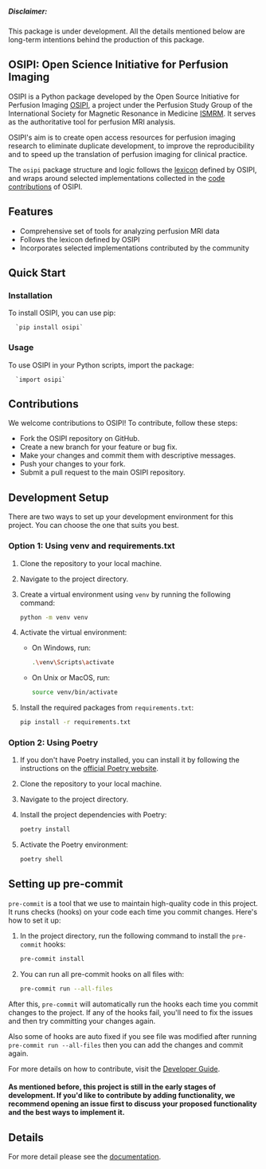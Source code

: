 ##### Disclaimer:
This package is under development. All the details mentioned below are long-term intentions behind the production of this package.

## OSIPI: Open Science Initiative for Perfusion Imaging
OSIPI is a Python package developed by the Open Source Initiative for Perfusion Imaging [OSIPI](https://osipi.ismrm.org/), a project under the Perfusion Study Group of the International Society for Magnetic Resonance in Medicine [ISMRM](https://www.ismrm.org/). It serves as the authoritative tool for perfusion MRI analysis.

OSIPI's aim is to create open access resources for perfusion imaging research to eliminate duplicate development, to improve the reproducibility and to speed up the translation of perfusion imaging for clinical practice.

The `osipi` package structure and logic follows the [lexicon](https://osipi.github.io/OSIPI_CAPLEX/) defined by OSIPI, and wraps around selected implementations collected in the [code contributions](https://github.com/OSIPI/DCE-DSC-MRI_CodeCollection) of OSIPI.

## Features
- Comprehensive set of tools for analyzing perfusion MRI data
- Follows the lexicon defined by OSIPI
- Incorporates selected implementations contributed by the community


## Quick Start
### Installation
To install OSIPI, you can use pip:

      `pip install osipi`
### Usage
To use OSIPI in your Python scripts, import the package:

      `import osipi`

## Contributions
We welcome contributions to OSIPI! To contribute, follow these steps:

- Fork the OSIPI repository on GitHub.
- Create a new branch for your feature or bug fix.
- Make your changes and commit them with descriptive messages.
- Push your changes to your fork.
- Submit a pull request to the main OSIPI repository.

## Development Setup

There are two ways to set up your development environment for this project. You can choose the one that suits you best.

### Option 1: Using venv and requirements.txt

1. Clone the repository to your local machine.
2. Navigate to the project directory.
3. Create a virtual environment using `venv` by running the following command:

    ```bash
    python -m venv venv
    ```

4. Activate the virtual environment:

    - On Windows, run:

        ```bash
        .\venv\Scripts\activate
        ```

    - On Unix or MacOS, run:

        ```bash
        source venv/bin/activate
        ```

5. Install the required packages from `requirements.txt`:

    ```bash
    pip install -r requirements.txt
    ```

### Option 2: Using Poetry

1. If you don't have Poetry installed, you can install it by following the instructions on the [official Poetry website](https://python-poetry.org/docs/#installation).
2. Clone the repository to your local machine.
3. Navigate to the project directory.
4. Install the project dependencies with Poetry:

    ```bash
    poetry install
    ```

5. Activate the Poetry environment:

    ```bash
    poetry shell
    ```

## Setting up pre-commit

`pre-commit` is a tool that we use to maintain high-quality code in this project. It runs checks (hooks) on your code each time you commit changes. Here's how to set it up:


1. In the project directory, run the following command to install the `pre-commit` hooks:

    ```bash
    pre-commit install
    ```

2. You can run all pre-commit hooks on all files with:

    ```bash
    pre-commit run --all-files
    ```

After this, `pre-commit` will automatically run the hooks each time you commit changes to the project. If any of the hooks fail,
you'll need to fix the issues and then try committing your changes again.

Also some of hooks are auto fixed if you see file was modified after running `pre-commit run --all-files` then you can add the changes and commit again.

For more details on how to contribute, visit the [Developer Guide](https://osipi.github.io/pypi/contribution/#making-a-pull-request-pr-to-the-osipi-package).
#### As mentioned before, this project is still in the early stages of development. If you'd like to contribute by adding functionality, we recommend opening an issue first to discuss your proposed functionality and the best ways to implement it.

## Details
For more detail please see the [documentation](https://osipi.github.io/pypi/).

